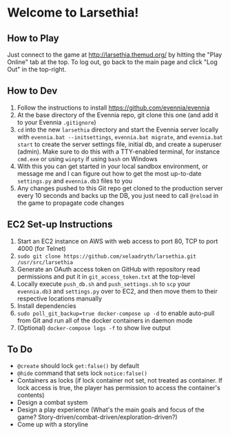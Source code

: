 # Welcome to Larsethia!
## How to Play
Just connect to the game at http://larsethia.themud.org/ by hitting the "Play Online" tab at the top. To log out, go back to the main page and click "Log Out" in the top-right.

## How to Dev
1. Follow the instructions to install https://github.com/evennia/evennia
2. At the base directory of the Evennia repo, git clone this one (and add it to your Evennia `.gitignore`)
3. `cd` into the new `larsethia` directory and start the Evennia server locally with `evennia.bat --initsettings`, `evennia.bat migrate`, and `evennia.bat start` to create the server settings file, initial db, and create a superuser (admin). Make sure to do this with a TTY-enabled terminal, for instance `cmd.exe` or using `winpty` if using `bash` on Windows
4. With this you can get started in your local sandbox environment, or message me and I can figure out how to get the most up-to-date `settings.py` and `evennia.db3` files to you
5. Any changes pushed to this Git repo get cloned to the production server every 10 seconds and backs up the DB, you just need to call `@reload` in the game to propagate code changes

## EC2 Set-up Instructions
1. Start an EC2 instance on AWS with web access to port 80, TCP to port 4000 (for Telnet)
2. `sudo git clone https://github.com/xelaadryth/larsethia.git /usr/src/larsethia`
3. Generate an OAuth access token on GitHub with repository read permissions and put it in `git_access_token.txt` at the top-level
4. Locally execute `push_db.sh` and `push_settings.sh` to `scp` your `evennia.db3` and `settings.py` over to EC2, and then move them to their respective locations manually
5. Install dependencies
6. `sudo poll_git_backup=true docker-compose up -d` to enable auto-pull from Git and run all of the docker containers in daemon mode
7. (Optional) `docker-compose logs -f` to show live output

## To Do
- `@create` should lock `get:false()` by default
- `@hide` command that sets lock `notice:false()`
- Containers as locks (if lock container not set, not treated as container. If lock access is true, the player has permission to access the container's contents)
- Design a combat system
- Design a play experience (What's the main goals and focus of the game? Story-driven/combat-driven/exploration-driven?)
- Come up with a storyline
